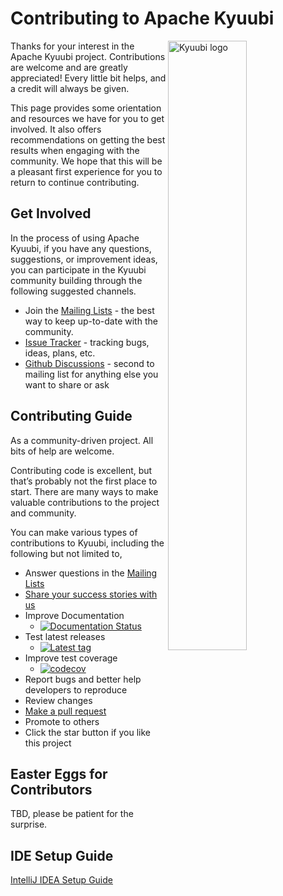 <!--
 - Licensed to the Apache Software Foundation (ASF) under one or more
 - contributor license agreements.  See the NOTICE file distributed with
 - this work for additional information regarding copyright ownership.
 - The ASF licenses this file to You under the Apache License, Version 2.0
 - (the "License"); you may not use this file except in compliance with
 - the License.  You may obtain a copy of the License at
 -
 -   http://www.apache.org/licenses/LICENSE-2.0
 -
 - Unless required by applicable law or agreed to in writing, software
 - distributed under the License is distributed on an "AS IS" BASIS,
 - WITHOUT WARRANTIES OR CONDITIONS OF ANY KIND, either express or implied.
 - See the License for the specific language governing permissions and
 - limitations under the License.
 -->

# Contributing to Apache Kyuubi

<img src="https://svn.apache.org/repos/asf/comdev/project-logos/originals/kyuubi-1.svg" alt="Kyuubi logo" width="50%" align="right" />

Thanks for your interest in the Apache Kyuubi project.
Contributions are welcome and are greatly appreciated!
Every little bit helps, and a credit will always be given.

This page provides some orientation and resources we have for you to get involved.
It also offers recommendations on getting the best results when engaging with the community.
We hope that this will be a pleasant first experience for you to return to continue contributing.

## Get Involved

In the process of using Apache Kyuubi, if you have any questions, suggestions, or improvement ideas, you can participate
in the Kyuubi community building through the following suggested channels.

- Join the [Mailing Lists](https://kyuubi.apache.org/mailing_lists.html) - the best way to keep up-to-date with the
  community.
- [Issue Tracker](https://kyuubi.apache.org/issue_tracking.html) - tracking bugs, ideas, plans, etc.
- [Github Discussions](https://github.com/apache/incubator-kyuubi/discussions) - second to mailing list for anything
  else you want to share or ask

## Contributing Guide

As a community-driven project. All bits of help are welcome.

Contributing code is excellent, but that’s probably not the first place to start.
There are many ways to make valuable contributions to the project and community.

You can make various types of contributions to Kyuubi, including the following but not limited to,

- Answer questions in the  [Mailing Lists](https://kyuubi.apache.org/mailing_lists.html)
- [Share your success stories with us](https://github.com/apache/incubator-kyuubi/discussions/925)
- Improve Documentation
  - [![Documentation Status](https://readthedocs.org/projects/kyuubi/badge/?version=latest)](https://kyuubi.apache.org/docs/latest/)
- Test latest releases
  - [![Latest tag](https://img.shields.io/github/v/tag/apache/incubator-kyuubi?label=tag)](https://github.com/apache/incubator-kyuubi/tags)
- Improve test coverage
  - [![codecov](https://codecov.io/gh/apache/incubator-kyuubi/branch/master/graph/badge.svg)](https://codecov.io/gh/apache/incubator-kyuubi)
- Report bugs and better help developers to reproduce
- Review changes
- [Make a pull request](https://kyuubi.apache.org/pull_request.html)
- Promote to others
- Click the star button if you like this project

## Easter Eggs for Contributors

TBD, please be patient for the surprise.

## IDE Setup Guide

[IntelliJ IDEA Setup Guide](https://kyuubi.readthedocs.io/en/latest/develop_tools/idea_setup.html)
